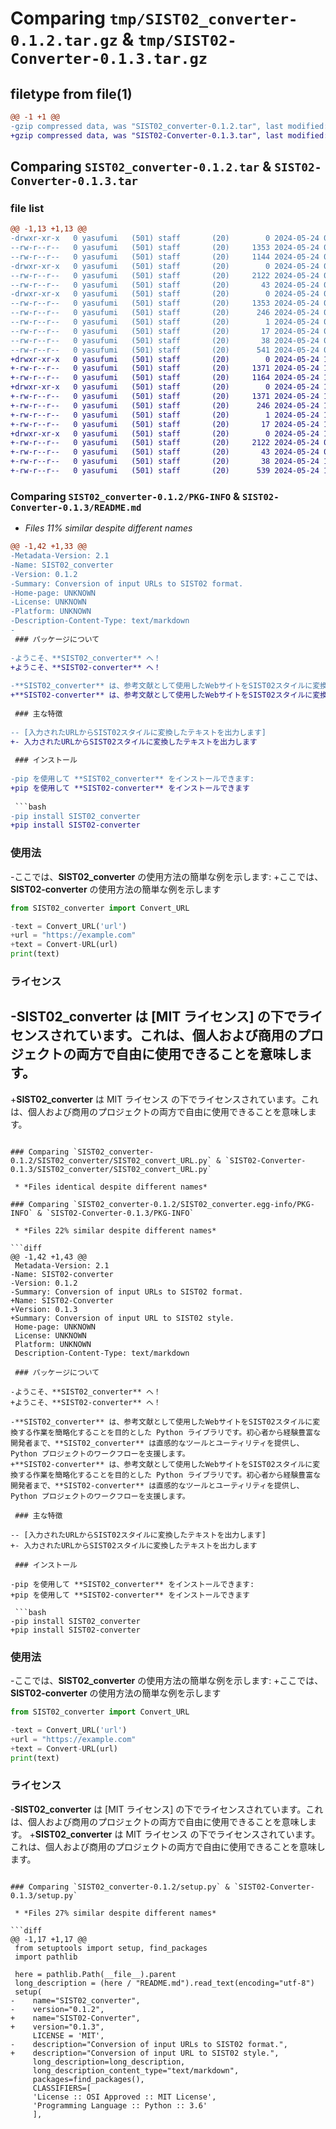 # Comparing `tmp/SIST02_converter-0.1.2.tar.gz` & `tmp/SIST02-Converter-0.1.3.tar.gz`

## filetype from file(1)

```diff
@@ -1 +1 @@
-gzip compressed data, was "SIST02_converter-0.1.2.tar", last modified: Fri May 24 09:16:07 2024, max compression
+gzip compressed data, was "SIST02-Converter-0.1.3.tar", last modified: Fri May 24 11:15:29 2024, max compression
```

## Comparing `SIST02_converter-0.1.2.tar` & `SIST02-Converter-0.1.3.tar`

### file list

```diff
@@ -1,13 +1,13 @@
-drwxr-xr-x   0 yasufumi   (501) staff       (20)        0 2024-05-24 09:16:07.115496 SIST02_converter-0.1.2/
--rw-r--r--   0 yasufumi   (501) staff       (20)     1353 2024-05-24 09:16:07.115348 SIST02_converter-0.1.2/PKG-INFO
--rw-r--r--   0 yasufumi   (501) staff       (20)     1144 2024-05-24 09:15:39.000000 SIST02_converter-0.1.2/README.md
-drwxr-xr-x   0 yasufumi   (501) staff       (20)        0 2024-05-24 09:16:07.114590 SIST02_converter-0.1.2/SIST02_converter/
--rw-r--r--   0 yasufumi   (501) staff       (20)     2122 2024-05-24 09:11:07.000000 SIST02_converter-0.1.2/SIST02_converter/SIST02_convert_URL.py
--rw-r--r--   0 yasufumi   (501) staff       (20)       43 2024-05-24 09:11:56.000000 SIST02_converter-0.1.2/SIST02_converter/__init__.py
-drwxr-xr-x   0 yasufumi   (501) staff       (20)        0 2024-05-24 09:16:07.115166 SIST02_converter-0.1.2/SIST02_converter.egg-info/
--rw-r--r--   0 yasufumi   (501) staff       (20)     1353 2024-05-24 09:16:07.000000 SIST02_converter-0.1.2/SIST02_converter.egg-info/PKG-INFO
--rw-r--r--   0 yasufumi   (501) staff       (20)      246 2024-05-24 09:16:07.000000 SIST02_converter-0.1.2/SIST02_converter.egg-info/SOURCES.txt
--rw-r--r--   0 yasufumi   (501) staff       (20)        1 2024-05-24 09:16:07.000000 SIST02_converter-0.1.2/SIST02_converter.egg-info/dependency_links.txt
--rw-r--r--   0 yasufumi   (501) staff       (20)       17 2024-05-24 09:16:07.000000 SIST02_converter-0.1.2/SIST02_converter.egg-info/top_level.txt
--rw-r--r--   0 yasufumi   (501) staff       (20)       38 2024-05-24 09:16:07.115550 SIST02_converter-0.1.2/setup.cfg
--rw-r--r--   0 yasufumi   (501) staff       (20)      541 2024-05-24 09:15:53.000000 SIST02_converter-0.1.2/setup.py
+drwxr-xr-x   0 yasufumi   (501) staff       (20)        0 2024-05-24 11:15:29.426913 SIST02-Converter-0.1.3/
+-rw-r--r--   0 yasufumi   (501) staff       (20)     1371 2024-05-24 11:15:29.426755 SIST02-Converter-0.1.3/PKG-INFO
+-rw-r--r--   0 yasufumi   (501) staff       (20)     1164 2024-05-24 11:15:00.000000 SIST02-Converter-0.1.3/README.md
+drwxr-xr-x   0 yasufumi   (501) staff       (20)        0 2024-05-24 11:15:29.425867 SIST02-Converter-0.1.3/SIST02_Converter.egg-info/
+-rw-r--r--   0 yasufumi   (501) staff       (20)     1371 2024-05-24 11:15:29.000000 SIST02-Converter-0.1.3/SIST02_Converter.egg-info/PKG-INFO
+-rw-r--r--   0 yasufumi   (501) staff       (20)      246 2024-05-24 11:15:29.000000 SIST02-Converter-0.1.3/SIST02_Converter.egg-info/SOURCES.txt
+-rw-r--r--   0 yasufumi   (501) staff       (20)        1 2024-05-24 11:15:29.000000 SIST02-Converter-0.1.3/SIST02_Converter.egg-info/dependency_links.txt
+-rw-r--r--   0 yasufumi   (501) staff       (20)       17 2024-05-24 11:15:29.000000 SIST02-Converter-0.1.3/SIST02_Converter.egg-info/top_level.txt
+drwxr-xr-x   0 yasufumi   (501) staff       (20)        0 2024-05-24 11:15:29.426399 SIST02-Converter-0.1.3/SIST02_converter/
+-rw-r--r--   0 yasufumi   (501) staff       (20)     2122 2024-05-24 09:11:07.000000 SIST02-Converter-0.1.3/SIST02_converter/SIST02_convert_URL.py
+-rw-r--r--   0 yasufumi   (501) staff       (20)       43 2024-05-24 09:11:56.000000 SIST02-Converter-0.1.3/SIST02_converter/__init__.py
+-rw-r--r--   0 yasufumi   (501) staff       (20)       38 2024-05-24 11:15:29.426972 SIST02-Converter-0.1.3/setup.cfg
+-rw-r--r--   0 yasufumi   (501) staff       (20)      539 2024-05-24 11:15:14.000000 SIST02-Converter-0.1.3/setup.py
```

### Comparing `SIST02_converter-0.1.2/PKG-INFO` & `SIST02-Converter-0.1.3/README.md`

 * *Files 11% similar despite different names*

```diff
@@ -1,42 +1,33 @@
-Metadata-Version: 2.1
-Name: SIST02_converter
-Version: 0.1.2
-Summary: Conversion of input URLs to SIST02 format.
-Home-page: UNKNOWN
-License: UNKNOWN
-Platform: UNKNOWN
-Description-Content-Type: text/markdown
-
 ### パッケージについて
 
-ようこそ、**SIST02_converter** へ！
+ようこそ、**SIST02-converter** へ！
 
-**SIST02_converter** は、参考文献として使用したWebサイトをSIST02スタイルに変換する作業を簡略化することを目的とした Python ライブラリです。初心者から経験豊富な開発者まで、**SIST02_converter** は直感的なツールとユーティリティを提供し、Python プロジェクトのワークフローを支援します。
+**SIST02-converter** は、参考文献として使用したWebサイトをSIST02スタイルに変換する作業を簡略化することを目的とした Python ライブラリです。初心者から経験豊富な開発者まで、**SIST02-converter** は直感的なツールとユーティリティを提供し、Python プロジェクトのワークフローを支援します。
 
 ### 主な特徴
 
-- [入力されたURLからSIST02スタイルに変換したテキストを出力します]
+- 入力されたURLからSIST02スタイルに変換したテキストを出力します
 
 ### インストール
 
-pip を使用して **SIST02_converter** をインストールできます:
+pip を使用して **SIST02-converter** をインストールできます
 
 ```bash
-pip install SIST02_converter
+pip install SIST02-converter
 ```
 
 ### 使用法
 
-ここでは、**SIST02_converter** の使用方法の簡単な例を示します:
+ここでは、**SIST02-converter** の使用方法の簡単な例を示します
 
 ```python
 from SIST02_converter import Convert_URL
 
-text = Convert_URL('url')
+url = "https://example.com"
+text = Convert-URL(url)
 print(text)
 ```
 
 ### ライセンス
 
-**SIST02_converter** は [MIT ライセンス] の下でライセンスされています。これは、個人および商用のプロジェクトの両方で自由に使用できることを意味します。
-
+**SIST02_converter** は MIT ライセンス の下でライセンスされています。これは、個人および商用のプロジェクトの両方で自由に使用できることを意味します。
```

### Comparing `SIST02_converter-0.1.2/SIST02_converter/SIST02_convert_URL.py` & `SIST02-Converter-0.1.3/SIST02_converter/SIST02_convert_URL.py`

 * *Files identical despite different names*

### Comparing `SIST02_converter-0.1.2/SIST02_converter.egg-info/PKG-INFO` & `SIST02-Converter-0.1.3/PKG-INFO`

 * *Files 22% similar despite different names*

```diff
@@ -1,42 +1,43 @@
 Metadata-Version: 2.1
-Name: SIST02-converter
-Version: 0.1.2
-Summary: Conversion of input URLs to SIST02 format.
+Name: SIST02-Converter
+Version: 0.1.3
+Summary: Conversion of input URL to SIST02 style.
 Home-page: UNKNOWN
 License: UNKNOWN
 Platform: UNKNOWN
 Description-Content-Type: text/markdown
 
 ### パッケージについて
 
-ようこそ、**SIST02_converter** へ！
+ようこそ、**SIST02-converter** へ！
 
-**SIST02_converter** は、参考文献として使用したWebサイトをSIST02スタイルに変換する作業を簡略化することを目的とした Python ライブラリです。初心者から経験豊富な開発者まで、**SIST02_converter** は直感的なツールとユーティリティを提供し、Python プロジェクトのワークフローを支援します。
+**SIST02-converter** は、参考文献として使用したWebサイトをSIST02スタイルに変換する作業を簡略化することを目的とした Python ライブラリです。初心者から経験豊富な開発者まで、**SIST02-converter** は直感的なツールとユーティリティを提供し、Python プロジェクトのワークフローを支援します。
 
 ### 主な特徴
 
-- [入力されたURLからSIST02スタイルに変換したテキストを出力します]
+- 入力されたURLからSIST02スタイルに変換したテキストを出力します
 
 ### インストール
 
-pip を使用して **SIST02_converter** をインストールできます:
+pip を使用して **SIST02-converter** をインストールできます
 
 ```bash
-pip install SIST02_converter
+pip install SIST02-converter
 ```
 
 ### 使用法
 
-ここでは、**SIST02_converter** の使用方法の簡単な例を示します:
+ここでは、**SIST02-converter** の使用方法の簡単な例を示します
 
 ```python
 from SIST02_converter import Convert_URL
 
-text = Convert_URL('url')
+url = "https://example.com"
+text = Convert-URL(url)
 print(text)
 ```
 
 ### ライセンス
 
-**SIST02_converter** は [MIT ライセンス] の下でライセンスされています。これは、個人および商用のプロジェクトの両方で自由に使用できることを意味します。
+**SIST02_converter** は MIT ライセンス の下でライセンスされています。これは、個人および商用のプロジェクトの両方で自由に使用できることを意味します。
```

### Comparing `SIST02_converter-0.1.2/setup.py` & `SIST02-Converter-0.1.3/setup.py`

 * *Files 27% similar despite different names*

```diff
@@ -1,17 +1,17 @@
 from setuptools import setup, find_packages
 import pathlib
 
 here = pathlib.Path(__file__).parent
 long_description = (here / "README.md").read_text(encoding="utf-8")
 setup(
-    name="SIST02_converter",
-    version="0.1.2",
+    name="SIST02-Converter",
+    version="0.1.3",
     LICENSE = 'MIT',
-    description="Conversion of input URLs to SIST02 format.",
+    description="Conversion of input URL to SIST02 style.",
     long_description=long_description,
     long_description_content_type="text/markdown",
     packages=find_packages(),
     CLASSIFIERS=[
     'License :: OSI Approved :: MIT License',
     'Programming Language :: Python :: 3.6'
     ],
```


